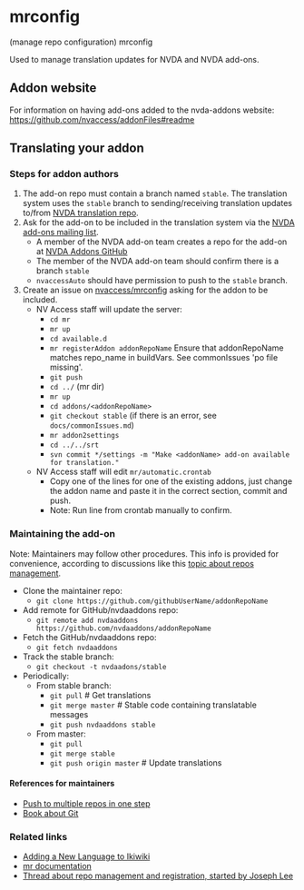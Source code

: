 # mrconfig

(manage repo configuration) mrconfig

Used to manage translation updates for NVDA and NVDA add-ons.

## Addon website
For information on having add-ons added to the nvda-addons website:
https://github.com/nvaccess/addonFiles#readme

## Translating your addon

### Steps for addon authors

1. The add-on repo must contain a branch named `stable`.
   The translation system uses the `stable` branch to sending/receiving translation updates
   to/from [NVDA translation repo](http://subversion.assembla.com/svn/screenReaderTranslations).
2. Ask for the add-on to be included in the translation system via the [NVDA add-ons mailing list](https://nvda-addons.groups.io/g/nvda-addons).
   - A member of the NVDA add-on team creates a repo for the add-on at
	 [NVDA Addons GitHub](https://github.com/nvdaaddons)
   - The member of the NVDA add-on team should confirm there is a branch `stable`
   - `nvaccessAuto` should have permission to push to the `stable` branch.
3. Create an issue on [nvaccess/mrconfig](https://github.com/nvaccess/mrconfig) asking for the addon to be included.
   - NV Access staff will update the server:
	 - `cd mr`
	 - `mr up`
	 - `cd available.d`
	 - `mr registerAddon addonRepoName` Ensure that addonRepoName matches repo_name in buildVars. See commonIssues 'po file missing'.
	 - `git push`
	 - `cd ../` (mr dir)
	 - `mr up`
	 - `cd addons/<addonRepoName>`
	 - `git checkout stable` (if there is an error, see `docs/commonIssues.md`)
	 - `mr addon2settings`
	 - `cd ../../srt`
	 - `svn commit */settings -m "Make <addonName> add-on available for translation."`
   - NV Access staff will edit `mr/automatic.crontab`
	 - Copy one of the lines for one of the existing addons, just change the addon name and paste it in the correct section, commit and push.
	 - Note: Run line from crontab manually to confirm.

### Maintaining the add-on

Note: Maintainers may follow other procedures.
This info is provided for convenience, according to discussions like this
[topic about repos management](https://nvda-addons.groups.io/g/nvda-addons/message/9418).

- Clone the maintainer repo:
	- `git clone https://github.com/githubUserName/addonRepoName`
- Add remote for GitHub/nvdaaddons repo:
	- `git remote add nvdaaddons https://github.com/nvdaaddons/addonRepoName`
- Fetch the GitHub/nvdaaddons repo:
	- `git fetch nvdaaddons`
- Track the stable branch:
	- `git checkout -t nvdaadons/stable`
- Periodically:
	- From stable branch:
		- `git pull` # Get translations
		- `git merge master` # Stable code containing translatable messages
		- `git push nvdaaddons stable`
	- From master:
		- `git pull`
		- `git merge stable`
		- `git push origin master` # Update translations

#### References for maintainers

- [Push to multiple repos in one step](https://gist.githubusercontent.com/bjmiller121/f93cd974ff709d2b968f/raw/8f17c4d72ba8bd36aea0ec0cf344a8197fa648e8/multiple-push-urls.md)
- [Book about Git](https://git-scm.com/book)

### Related links

- [Adding a New Language to Ikiwiki](https://github.com/nvaccess/l10n-code/wiki/Adding-a-New-Language-to-Ikiwiki)
- [mr documentation](https://www.systutorials.com/docs/linux/man/1-mr/)
- [Thread about repo management and registration, started by Joseph Lee](https://nvda-addons.groups.io/g/nvda-addons/message/6937)
